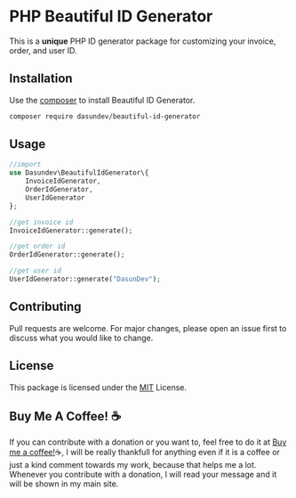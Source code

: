 # PHP Beautiful ID Generator

This is a **unique** PHP ID generator package for customizing your invoice, order, and user ID.

## Installation
Use the [composer](https://getcomposer.org/) to install Beautiful ID Generator.

```bash
composer require dasundev/beautiful-id-generator
```


## Usage

```php
//import
use Dasundev\BeautifulIdGenerator\{
    InvoiceIdGenerator,
    OrderIdGenerator,
    UserIdGenerator
};

//get invoice id
InvoiceIdGenerator::generate();

//get order id
OrderIdGenerator::generate();

//get user id
UserIdGenerator::generate("DasunDev");
```

## Contributing
Pull requests are welcome. For major changes, please open an issue first to discuss what you would like to change.

## License
This package is licensed under the [MIT](https://choosealicense.com/licenses/mit/) License.

## Buy Me A Coffee! :coffee:
If you can contribute with a donation or you want to, feel free to do it at [Buy me a coffee!](https://www.buymeacoffee.com/dasundev)☕, I will be really thankfull for anything even if it is a coffee or just a kind comment towards my work, because that helps me a lot. Whenever you contribute with a donation, I will read your message and it will be shown in my main site.



